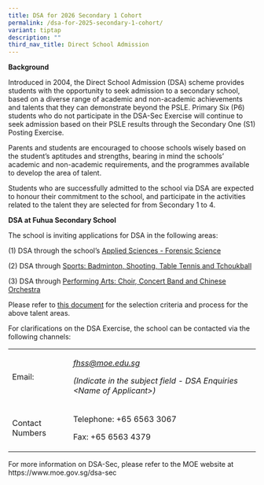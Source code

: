 ```yaml
---
title: DSA for 2026 Secondary 1 Cohort
permalink: /dsa-for-2025-secondary-1-cohort/
variant: tiptap
description: ""
third_nav_title: Direct School Admission
---
```

<p><strong>Background</strong>
</p>
<p>Introduced in 2004, the Direct School Admission (DSA) scheme provides
students with the opportunity to seek admission to a secondary school,
based on a diverse range of academic and non-academic achievements and
talents that they can demonstrate beyond the PSLE. Primary Six (P6) students
who do not participate in the DSA-Sec Exercise will continue to seek admission
based on their PSLE results through the Secondary One (S1) Posting Exercise.&nbsp;</p>
<p>Parents and students are encouraged to choose schools wisely based on
the student’s aptitudes and strengths, bearing in mind the schools’ academic
and non-academic requirements, and the programmes available to develop
the area of talent.</p>
<p>Students who are successfully admitted to the school via DSA are expected
to honour their commitment to the school, and participate in the activities
related to the talent they are selected for from Secondary 1 to 4.</p>
<p><strong>DSA at Fuhua Secondary School</strong>
</p>
<p>The school is inviting applications for DSA in the following areas:</p>
<p>(1) DSA through the school’s <a href="https://www.fuhuasec.moe.edu.sg/announcements/dsa-through-alp/" rel="noopener noreferrer nofollow" target="_blank">Applied Sciences - Forensic Science</a>
</p>
<p>(2) DSA through <a href="https://www.fuhuasec.moe.edu.sg/announcements/dsa-through-sports/" rel="noopener noreferrer nofollow" target="_blank">Sports: Badminton, Shooting, Table Tennis and Tchoukball</a>
</p>
<p>(3) DSA through <a href="https://www.fuhuasec.moe.edu.sg/announcements/dsa-through-performing-arts/" rel="noopener noreferrer nofollow" target="_blank">Performing Arts: Choir, Concert Band and Chinese Orchestra</a>
</p>
<p>Please refer to <a href="https://drive.google.com/file/d/1ulSidO_cxVp8it-HGQXfpJN1xCNypyKj/view?usp=sharing" rel="noopener noreferrer nofollow" target="_blank">this document</a> for
the selection criteria and process for the above talent areas.</p>
<p>For clarifications on the DSA Exercise, the school can be contacted via
the following channels:</p>
<table style="minWidth: 50px">
<colgroup>
<col>
<col>
</colgroup>
<tbody>
<tr>
<td rowspan="1" colspan="1">
<p>Email:</p>
</td>
<td rowspan="1" colspan="1">
<p><em><a href="mailto:fhss@moe.edu.sg" rel="noopener noreferrer nofollow" target="_blank">fhss@moe.edu.sg</a></em>
</p>
<p><em>(Indicate in the subject field - DSA Enquiries &lt;Name of Applicant&gt;)</em>
</p>
</td>
</tr>
<tr>
<td rowspan="1" colspan="1">
<p>Contact Numbers</p>
</td>
<td rowspan="1" colspan="1">
<p>Telephone: +65 6563 3067</p>
<p>Fax: +65 6563 4379</p>
</td>
</tr>
</tbody>
</table>
<p></p>
<p>For more information on DSA-Sec, please refer to the MOE website at
<a rel="noopener noreferrer nofollow" target="_blank">https://www.moe.gov.sg/dsa-sec</a>
</p>